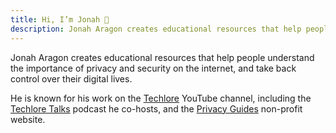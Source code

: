 ```yaml
---
title: Hi, I’m Jonah 👋
description: Jonah Aragon creates educational resources that help people understand the importance of privacy and security on the internet, and take back control over their digital lives.
---
```


Jonah Aragon creates educational resources that help people understand the importance of privacy and security on the internet, and take back control over their digital lives.

He is known for his work on the [Techlore](https://www.youtube.com/playlist?list=PL3KeV6Ui_4CZRb5Z4qZjsIGZrUWbDc3Mn) YouTube channel, including the [Techlore Talks](/techlore-talks/) podcast he co-hosts, and the [Privacy Guides](https://www.privacyguides.org) non-profit website.
